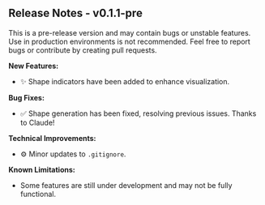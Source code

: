 ## Release Notes - v0.1.1-pre

This is a pre-release version and may contain bugs or unstable features. Use in production environments is not recommended. Feel free to report bugs or contribute by creating pull requests.

**New Features:**

* ✨ Shape indicators have been added to enhance visualization.

**Bug Fixes:**

* ✅ Shape generation has been fixed, resolving previous issues. Thanks to Claude!

**Technical Improvements:**

* ⚙️ Minor updates to `.gitignore`.


**Known Limitations:**

*  Some features are still under development and may not be fully functional.


